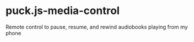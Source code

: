 # puck.js-media-control
Remote control to pause, resume, and rewind audiobooks playing from my phone
